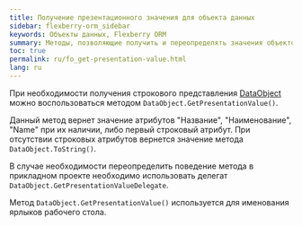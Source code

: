 ```yaml
---
title: Получение презентационного значения для объекта данных
sidebar: flexberry-orm_sidebar
keywords: Объекты данных, Flexberry ORM
summary: Методы, позволяющие получить и переопределять значения объектов данных
toc: true
permalink: ru/fo_get-presentation-value.html
lang: ru
---
```


При необходимости получения строкового представления [DataObject](fo_data-object.html) можно воспользоваться методом `DataObject.GetPresentationValue()`.

Данный метод вернет значение атрибутов "Название", "Наименование", "Name" при их наличии, либо первый строковый атрибут. При отсутствии строковых атрибутов вернется значение метода `DataObject.ToString()`.

В случае необходимости переопределить поведение метода в прикладном проекте необходимо использовать делегат `DataObject.GetPresentationValueDelegate`.

Метод `DataObject.GetPresentationValue()` используется для именования ярлыков рабочего стола.
